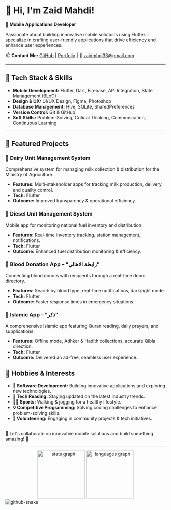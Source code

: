 # 👋 Hi, I'm Zaid Mahdi!

🚀 **Mobile Applications Developer** 

Passionate about building innovative mobile solutions using Flutter. I specialize in crafting user-friendly applications that drive efficiency and enhance user experiences. 

📫 **Contact Me:**
[GitHub](https://github.com/zaidmahdidev) | [Portfolio](https://zaidmahdidev.github.io/portfolio/) | 📩 zaidmhdi33@gmail.com

---

## 🔧 Tech Stack & Skills

- **Mobile Development:** Flutter, Dart, Firebase, API Integration, State Management (BLoC)
- **Design & UX:** UI/UX Design, Figma, Photoshop
- **Database Management:** Hive, SQLite, SharedPreferences
- **Version Control:** Git & GitHub
- **Soft Skills:** Problem-Solving, Critical Thinking, Communication, Continuous Learning

---

## 🚀 Featured Projects

### **📌 Dairy Unit Management System**
Comprehensive system for managing milk collection & distribution for the Ministry of Agriculture.
- **Features:** Multi-stakeholder apps for tracking milk production, delivery, and quality control.
- **Tech:** Flutter
- **Outcome:** Improved transparency & operational efficiency.

### **📌 Diesel Unit Management System**
Mobile app for monitoring national fuel inventory and distribution.
- **Features:** Real-time inventory tracking, station management, notifications.
- **Tech:** Flutter
- **Outcome:** Enhanced fuel distribution monitoring & efficiency.

### **📌 Blood Donation App – "رابطة الاهالي"**
Connecting blood donors with recipients through a real-time donor directory.
- **Features:** Search by blood type, real-time notifications, dark/light mode.
- **Tech:** Flutter
- **Outcome:** Faster response times in emergency situations.

### **📌 Islamic App – "ذكر"**
A comprehensive Islamic app featuring Quran reading, daily prayers, and supplications.
- **Features:** Offline mode, Adhkar & Hadith collections, accurate Qibla direction.
- **Tech:** Flutter
- **Outcome:** Delivered an ad-free, seamless user experience.


## 🎯 Hobbies & Interests

- **🚀 Software Development:** Building innovative applications and exploring new technologies.
- **📖 Tech Reading:** Staying updated on the latest industry trends.
- **🏃‍♂️ Sports:** Walking & jogging for a healthy lifestyle.
- **💡 Competitive Programming:** Solving coding challenges to enhance problem-solving skills.
- **🤝 Volunteering:** Engaging in community projects & tech initiatives.
##



###
🌟 Let's collaborate on innovative mobile solutions and build something amazing! 🚀

---

<div align="center">
  <img src="https://github-readme-stats.vercel.app/api?username=zaidmahdidev&hide_title=false&hide_rank=false&show_icons=true&include_all_commits=true&count_private=true&disable_animations=false&theme=dracula&locale=en&hide_border=false" height="150" alt="stats graph"  />
  <img src="https://github-readme-stats.vercel.app/api/top-langs?username=zaidmahdidev&locale=en&hide_title=false&layout=compact&card_width=320&langs_count=5&theme=dracula&hide_border=false" height="150" alt="languages graph"  />
</div>


<picture>
  <source media="(prefers-color-scheme: dark)" srcset="https://raw.githubusercontent.com/tobiasmeyhoefer/tobiasmeyhoefer/output/github-snake-dark.svg" />
  <source media="(prefers-color-scheme: light)" srcset="https://raw.githubusercontent.com/tobiasmeyhoefer/tobiasmeyhoefer/output/github-snake.svg" />
  <img alt="github-snake" src="https://raw.githubusercontent.com/tobiasmeyhoefer/tobiasmeyhoefer/output/github-snake.svg" />
</picture>
